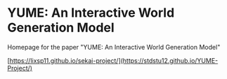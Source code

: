 # YUME: An Interactive World Generation Model

Homepage for the paper "YUME: An Interactive World Generation Model"

[https://lixsp11.github.io/sekai-project/](https://stdstu12.github.io/YUME-Project/)

